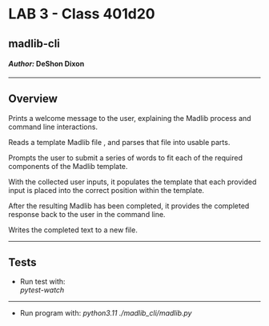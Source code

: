 # LAB 3 - Class 401d20

## madlib-cli

#### *Author:* DeShon Dixon

---

## Overview

Prints a welcome message to the user, explaining the Madlib process and command line interactions.

Reads a template Madlib file , and parses that file into usable parts.

Prompts the user to submit a series of words to fit each of the required components of the Madlib template.

With the collected user inputs, it populates the template that each provided input is placed into the correct position within the template.

After the resulting Madlib has been completed, it provides the completed response back to the user in the command line.

Writes the completed text to a new file.

---

## Tests

- Run test with:  
*pytest-watch*
---
- Run program with: 
*python3.11 ./madlib_cli/madlib.py*



